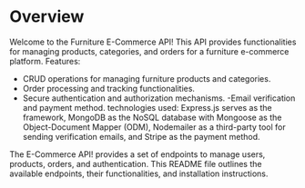 # Overview
Welcome to the Furniture E-Commerce API! This API provides functionalities for managing products, categories, and orders for a furniture e-commerce platform.
Features:
- CRUD operations for managing furniture products and categories.
- Order processing and tracking functionalities.
- Secure authentication and authorization mechanisms.
 -Email verification and payment method.
technologies used:
Express.js serves as the framework, MongoDB as the NoSQL database with Mongoose as the Object-Document Mapper (ODM), Nodemailer as a third-party tool for sending verification emails, and Stripe as the payment method.

The E-Commerce API!  provides a set of endpoints to manage users, products, orders, and authentication. This README file outlines the available endpoints, their functionalities, and installation instructions.
